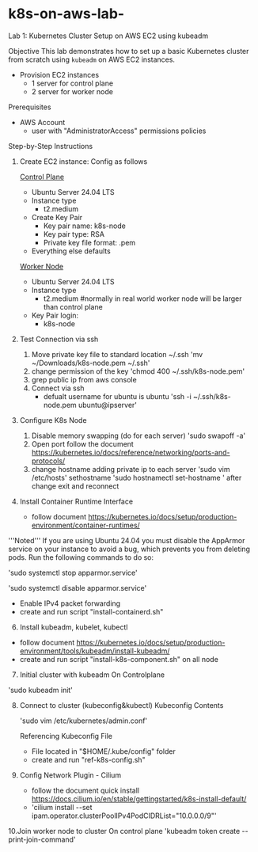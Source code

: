 # k8s-on-aws-lab-

Lab 1: Kubernetes Cluster Setup on AWS EC2 using kubeadm

Objective
This lab demonstrates how to set up a basic Kubernetes cluster from scratch using `kubeadm` on AWS EC2 instances.
  - Provision EC2 instances
    -  1 server for control plane
    -  2 server for worker node

Prerequisites
- AWS Account
  -  user with "AdministratorAccess" permissions policies

Step-by-Step Instructions
1.  Create EC2 instance: Config as follows

    <ins>Control Plane</ins>
    -  Ubuntu Server 24.04 LTS
    -  Instance type
        -  t2.medium
    -  Create Key Pair
        -  Key pair name: k8s-node
        -  Key pair type: RSA
        -  Private key file format: .pem
    -  Everything else defaults
    
    <ins>Worker Node</ins>
    -  Ubuntu Server 24.04 LTS
    -  Instance type
        -  t2.medium #normally in real world worker node will be larger than control plane
    -  Key Pair login:
        -  k8s-node
3.  Test Connection via ssh
    1.  Move private key file to standard location ~/.ssh
       'mv ~/Downloads/k8s-node.pem ~/.ssh'
    2. change permission of the key
       'chmod 400 ~/.ssh/k8s-node.pem'
    3. grep public ip from aws console
    4. Connect via ssh
       -  defualt username for ubuntu is ubuntu
         'ssh -i ~/.ssh/k8s-node.pem ubuntu@ipserver'
4. Configure K8s Node
   1.  Disable memory swapping (do for each server)
       'sudo swapoff -a'
   2.  Open port follow the document https://kubernetes.io/docs/reference/networking/ports-and-protocols/
   3.  change hostname adding private ip to each server
       'sudo vim /etc/hosts'
       sethostname
       'sudo hostnamectl set-hostname <name>'
       after change exit and reconnect
5. Install Container Runtime Interface
   -  follow document https://kubernetes.io/docs/setup/production-environment/container-runtimes/

'''Noted'''
If you are using Ubuntu 24.04 you must disable the AppArmor service on your instance to avoid a bug, which prevents you from deleting pods. Run the following commands to do so:

'sudo systemctl stop apparmor.service'

'sudo systemctl disable apparmor.service'

  -  Enable IPv4 packet forwarding 
  -  create and run script "install-containerd.sh"
6. Install kubeadm, kubelet, kubectl
  -  follow document https://kubernetes.io/docs/setup/production-environment/tools/kubeadm/install-kubeadm/
  -  create and run script "install-k8s-component.sh" on all node
7. Initial cluster with kubeadm
  On Controlplane
  
  'sudo kubeadm init'

8. Connect to cluster (kubeconfig&kubectl)
   Kubeconfig Contents

   'sudo vim /etc/kubernetes/admin.conf'

   Referencing Kubeconfig File
   -  File located in "$HOME/.kube/config" folder
   -  create and run "ref-k8s-config.sh"

9. Config Network Plugin - Cilium
    - follow the document quick install  https://docs.cilium.io/en/stable/gettingstarted/k8s-install-default/
    -  'cilium install --set ipam.operator.clusterPoolIPv4PodCIDRList="10.0.0.0/9"'

10.Join worker node to cluster
    On control plane
    'kubeadm token create --print-join-command'
